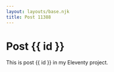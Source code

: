 ```yaml
---
layout: layouts/base.njk
title: Post 11388
---
```


# Post {{ id }}

This is post {{ id }} in my Eleventy project.
